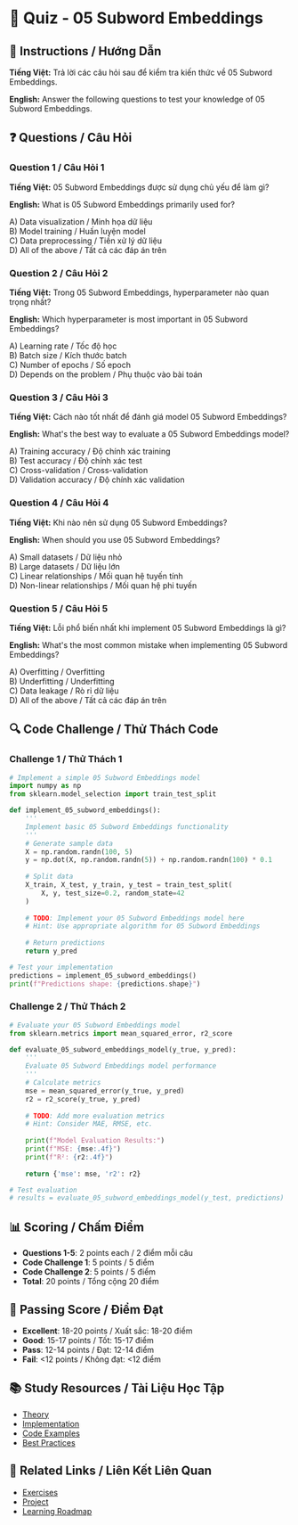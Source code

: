 # 🧠 Quiz - 05 Subword Embeddings

## 📝 Instructions / Hướng Dẫn

**Tiếng Việt:** Trả lời các câu hỏi sau để kiểm tra kiến thức về 05 Subword Embeddings.

**English:** Answer the following questions to test your knowledge of 05 Subword Embeddings.

## ❓ Questions / Câu Hỏi

### Question 1 / Câu Hỏi 1
**Tiếng Việt:** 05 Subword Embeddings được sử dụng chủ yếu để làm gì?

**English:** What is 05 Subword Embeddings primarily used for?

A) Data visualization / Minh họa dữ liệu  
B) Model training / Huấn luyện model  
C) Data preprocessing / Tiền xử lý dữ liệu  
D) All of the above / Tất cả các đáp án trên

### Question 2 / Câu Hỏi 2
**Tiếng Việt:** Trong 05 Subword Embeddings, hyperparameter nào quan trọng nhất?

**English:** Which hyperparameter is most important in 05 Subword Embeddings?

A) Learning rate / Tốc độ học  
B) Batch size / Kích thước batch  
C) Number of epochs / Số epoch  
D) Depends on the problem / Phụ thuộc vào bài toán

### Question 3 / Câu Hỏi 3
**Tiếng Việt:** Cách nào tốt nhất để đánh giá model 05 Subword Embeddings?

**English:** What's the best way to evaluate a 05 Subword Embeddings model?

A) Training accuracy / Độ chính xác training  
B) Test accuracy / Độ chính xác test  
C) Cross-validation / Cross-validation  
D) Validation accuracy / Độ chính xác validation

### Question 4 / Câu Hỏi 4
**Tiếng Việt:** Khi nào nên sử dụng 05 Subword Embeddings?

**English:** When should you use 05 Subword Embeddings?

A) Small datasets / Dữ liệu nhỏ  
B) Large datasets / Dữ liệu lớn  
C) Linear relationships / Mối quan hệ tuyến tính  
D) Non-linear relationships / Mối quan hệ phi tuyến

### Question 5 / Câu Hỏi 5
**Tiếng Việt:** Lỗi phổ biến nhất khi implement 05 Subword Embeddings là gì?

**English:** What's the most common mistake when implementing 05 Subword Embeddings?

A) Overfitting / Overfitting  
B) Underfitting / Underfitting  
C) Data leakage / Rò rỉ dữ liệu  
D) All of the above / Tất cả các đáp án trên

## 🔍 Code Challenge / Thử Thách Code

### Challenge 1 / Thử Thách 1
```python
# Implement a simple 05 Subword Embeddings model
import numpy as np
from sklearn.model_selection import train_test_split

def implement_05_subword_embeddings():
    '''
    Implement basic 05 Subword Embeddings functionality
    '''
    # Generate sample data
    X = np.random.randn(100, 5)
    y = np.dot(X, np.random.randn(5)) + np.random.randn(100) * 0.1
    
    # Split data
    X_train, X_test, y_train, y_test = train_test_split(
        X, y, test_size=0.2, random_state=42
    )
    
    # TODO: Implement your 05 Subword Embeddings model here
    # Hint: Use appropriate algorithm for 05 Subword Embeddings
    
    # Return predictions
    return y_pred

# Test your implementation
predictions = implement_05_subword_embeddings()
print(f"Predictions shape: {predictions.shape}")
```

### Challenge 2 / Thử Thách 2
```python
# Evaluate your 05 Subword Embeddings model
from sklearn.metrics import mean_squared_error, r2_score

def evaluate_05_subword_embeddings_model(y_true, y_pred):
    '''
    Evaluate 05 Subword Embeddings model performance
    '''
    # Calculate metrics
    mse = mean_squared_error(y_true, y_pred)
    r2 = r2_score(y_true, y_pred)
    
    # TODO: Add more evaluation metrics
    # Hint: Consider MAE, RMSE, etc.
    
    print(f"Model Evaluation Results:")
    print(f"MSE: {mse:.4f}")
    print(f"R²: {r2:.4f}")
    
    return {'mse': mse, 'r2': r2}

# Test evaluation
# results = evaluate_05_subword_embeddings_model(y_test, predictions)
```

## 📊 Scoring / Chấm Điểm

- **Questions 1-5**: 2 points each / 2 điểm mỗi câu
- **Code Challenge 1**: 5 points / 5 điểm
- **Code Challenge 2**: 5 points / 5 điểm
- **Total**: 20 points / Tổng cộng 20 điểm

## 🎯 Passing Score / Điểm Đạt

- **Excellent**: 18-20 points / Xuất sắc: 18-20 điểm
- **Good**: 15-17 points / Tốt: 15-17 điểm  
- **Pass**: 12-14 points / Đạt: 12-14 điểm
- **Fail**: <12 points / Không đạt: <12 điểm

## 📚 Study Resources / Tài Liệu Học Tập

- [Theory](./THEORY_05_subword_embeddings.md)
- [Implementation](./IMPLEMENTATION_05_subword_embeddings.md)
- [Code Examples](./CODE_EXAMPLES_05_subword_embeddings.md)
- [Best Practices](./BEST_PRACTICES_05_subword_embeddings.md)

## 🔗 Related Links / Liên Kết Liên Quan

- [Exercises](./EXERCISES_05_subword_embeddings.md)
- [Project](./PROJECT_05_subword_embeddings.md)
- [Learning Roadmap](./LEARNING_ROADMAP_05_subword_embeddings.md)
